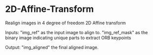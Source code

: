 # 2D-Affine-Transform
Realign images in 4 degree of freedom 2D Affine transform

Inputs:   "img_ref" as the input image to align to.
          "img_ref_mask" as the binary image indicating unique parts to extract ORB keypoints
          
Output:   "img_aligned" the final aligned image.
